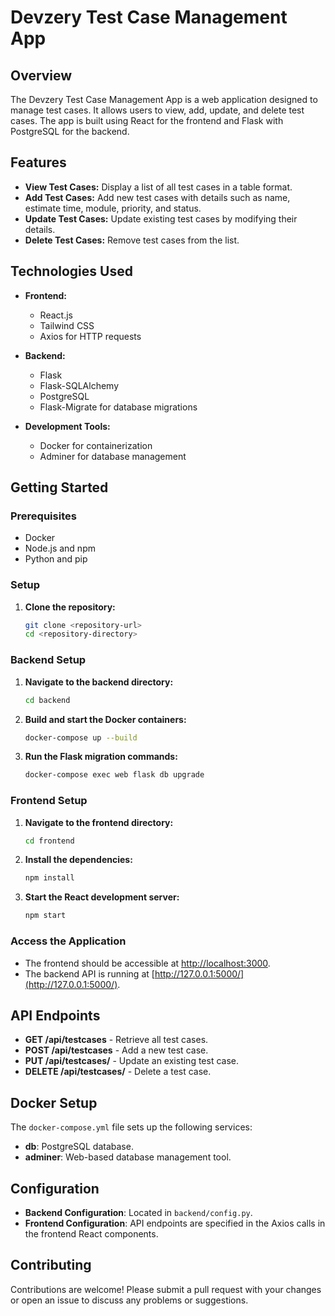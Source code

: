 # Devzery Test Case Management App

## Overview

The Devzery Test Case Management App is a web application designed to manage test cases. It allows users to view, add, update, and delete test cases. The app is built using React for the frontend and Flask with PostgreSQL for the backend.

## Features

- **View Test Cases:** Display a list of all test cases in a table format.
- **Add Test Cases:** Add new test cases with details such as name, estimate time, module, priority, and status.
- **Update Test Cases:** Update existing test cases by modifying their details.
- **Delete Test Cases:** Remove test cases from the list.

## Technologies Used

- **Frontend:**
  - React.js
  - Tailwind CSS
  - Axios for HTTP requests

- **Backend:**
  - Flask
  - Flask-SQLAlchemy
  - PostgreSQL
  - Flask-Migrate for database migrations

- **Development Tools:**
  - Docker for containerization
  - Adminer for database management

## Getting Started

### Prerequisites

- Docker
- Node.js and npm
- Python and pip

### Setup

1. **Clone the repository:**

   ```bash
   git clone <repository-url>
   cd <repository-directory>

### Backend Setup

1. **Navigate to the backend directory:**

    ```bash
    cd backend
    ```

2. **Build and start the Docker containers:**

    ```bash
    docker-compose up --build
    ```

3. **Run the Flask migration commands:**

    ```bash
    docker-compose exec web flask db upgrade
    ```

### Frontend Setup

1. **Navigate to the frontend directory:**

    ```bash
    cd frontend
    ```

2. **Install the dependencies:**

    ```bash
    npm install
    ```

3. **Start the React development server:**

    ```bash
    npm start
    ```

### Access the Application

- The frontend should be accessible at [http://localhost:3000](http://localhost:3000).
- The backend API is running at [http://127.0.0.1:5000/](http://127.0.0.1:5000/).

## API Endpoints

- **GET /api/testcases** - Retrieve all test cases.
- **POST /api/testcases** - Add a new test case.
- **PUT /api/testcases/<id>** - Update an existing test case.
- **DELETE /api/testcases/<id>** - Delete a test case.

## Docker Setup

The `docker-compose.yml` file sets up the following services:

- **db**: PostgreSQL database.
- **adminer**: Web-based database management tool.

## Configuration

- **Backend Configuration**: Located in `backend/config.py`.
- **Frontend Configuration**: API endpoints are specified in the Axios calls in the frontend React components.

## Contributing

Contributions are welcome! Please submit a pull request with your changes or open an issue to discuss any problems or suggestions.
